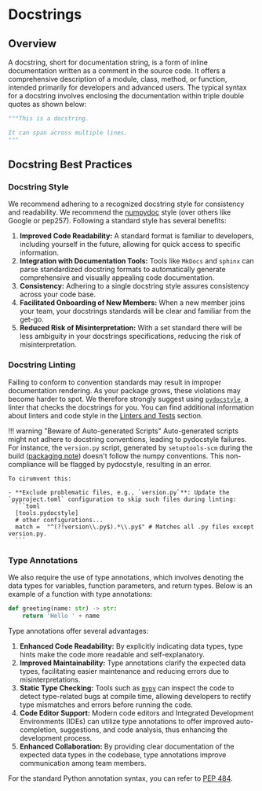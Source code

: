 # Docstrings

## Overview

A docstring, short for documentation string, is a form of inline documentation written as a comment in the source code. It offers a comprehensive description of a module, class, method, or function, intended primarily for developers and advanced users. The typical syntax for a docstring involves enclosing the documentation within triple double quotes as shown below:

```python
"""This is a docstring.

It can span across multiple lines.
"""
```

## Docstring Best Practices

### Docstring Style
We recommend adhering to a recognized docstring style for consistency and readability. We recommend the [numpydoc](https://numpydoc.readthedocs.io/en/latest/format.html) style (over others like Google or pep257). Following a standard style has several benefits:

1. **Improved Code Readability:** A standard format is familiar to developers, including yourself in the future, allowing for quick access to specific information.
2. **Integration with Documentation Tools:** Tools like `MkDocs` and `sphinx` can parse standardized docstring formats to automatically generate comprehensive and visually appealing code documentation.
3. **Consistency:** Adhering to a single docstring style assures consistency across your code base.
4. **Facilitated Onboarding of New Members:** When a new member joins your team, your docstrings standards will be clear and familiar from the get-go.
5. **Reduced Risk of Misinterpretation:** With a set standard there will be less ambiguity in your docstrings specifications, reducing the risk of misinterpretation.

### Docstring Linting
Failing to conform to convention standards may result in improper documentation rendering. As your package grows, these violations may become harder to spot. We therefore strongly suggest using [`pydocstyle`](http://www.pydocstyle.org/en/latest/), a linter that checks the docstrings for you. You can find additional information about linters and code style in the [Linters and Tests](#05-linters-and-tests/) section.

!!! warning "Beware of Auto-generated Scripts"
    Auto-generated scripts might not adhere to docstring conventions, leading to pydocstyle failures. For instance, the `version.py` script, generated by `setuptools-scm` during the build ([packaging note](02-packaging.md)) doesn't follow the numpy conventions. This non-compliance will be flagged by pydocstyle, resulting in an error.

    To cirumvent this:

    - **Exclude problematic files, e.g., `version.py`**: Update the `pyproject.toml` configuration to skip such files during linting:
      ```toml
      [tools.pydocstyle]
      # other configurations...
      match =  "^(?!version\\.py$).*\\.py$" # Matches all .py files except version.py.
      ```

### Type Annotations 

We also require the use of type annotations, which involves denoting the data types for variables, function parameters, and return types. Below is an example of a function with type annotations:

```python
def greeting(name: str) -> str:
    return 'Hello ' + name
```

Type annotations offer several advantages:

1. **Enhanced Code Readability:** By explicitly indicating data types, type hints make the code more readable and self-explanatory.
2. **Improved Maintainability:** Type annotations clarify the expected data types, facilitating easier maintenance and reducing errors due to misinterpretations.
3. **Static Type Checking:** Tools such as [`mypy`](https://mypy-lang.org) can inspect the code to detect type-related bugs at compile time, allowing developers to rectify type mismatches and errors before running the code.
4. **Code Editor Support:** Modern code editors and Integrated Development Environments (IDEs) can utilize type annotations to offer improved auto-completion, suggestions, and code analysis, thus enhancing the development process.
5. **Enhanced Collaboration:** By providing clear documentation of the expected data types in the codebase, type annotations improve communication among team members.

For the standard Python annotation syntax, you can refer to [PEP 484](https://peps.python.org/pep-0484/).
